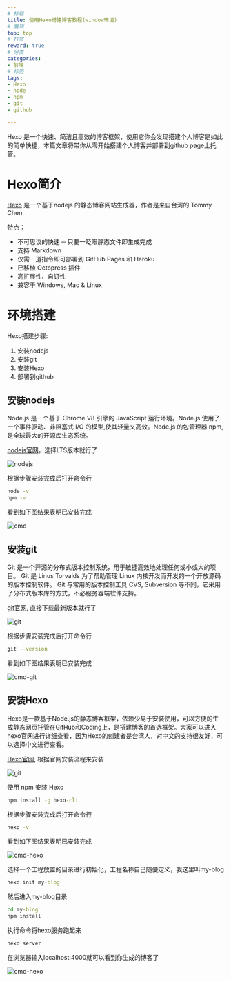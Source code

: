 ```yaml
---
# 标题
title: 使用Hexo搭建博客教程(window环境)
# 置顶
top: top
# 打赏
reward: true
# 分类
categories:
- 前端
# 标签
tags:
- Hexo
- node
- npm
- git
- github

---
```

Hexo 是一个快速、简洁且高效的博客框架，使用它你会发现搭建个人博客是如此的简单快捷，本篇文章将带你从零开始搭建个人博客并部署到github page上托管。

<!-- more -->
Hexo简介
=================
[Hexo](https://hexo.io/zh-cn/) 是一个基于nodejs 的静态博客网站生成器，作者是来自台湾的 Tommy Chen

特点：
* 不可思议的快速 ─ 只要一眨眼静态文件即生成完成
* 支持 Markdown
* 仅需一道指令即可部署到 GitHub Pages 和 Heroku
* 已移植 Octopress 插件
* 高扩展性、自订性
* 兼容于 Windows, Mac & Linux

环境搭建
=================

Hexo搭建步骤:
1. 安装nodejs
2. 安装git
3. 安装Hexo
4. 部署到github

安装nodejs
-----------------
Node.js 是一个基于 Chrome V8 引擎的 JavaScript 运行环境。Node.js 使用了一个事件驱动、非阻塞式 I/O 的模型,使其轻量又高效。Node.js 的包管理器 npm,是全球最大的开源库生态系统。

[nodejs官网](http://nodejs.cn/)，选择LTS版本就行了

![nodejs](/images/nodejs.jpg)

根据步骤安装完成后打开命令行
``` cmd
node -v
npm -v
```

看到如下图结果表明已安装完成

![cmd](/images/cmd-node.jpg)

安装git
-----------------
Git 是一个开源的分布式版本控制系统，用于敏捷高效地处理任何或小或大的项目。
Git 是 Linus Torvalds 为了帮助管理 Linux 内核开发而开发的一个开放源码的版本控制软件。
Git 与常用的版本控制工具 CVS, Subversion 等不同，它采用了分布式版本库的方式，不必服务器端软件支持。

[git官网](https://git-scm.com/), 直接下载最新版本就行了

![git](/images/git.png)

根据步骤安装完成后打开命令行
``` cmd
git --version
```

看到如下图结果表明已安装完成

![cmd-git](/images/cmd-git.jpg)

安装Hexo
-----------------
Hexo是一款基于Node.js的静态博客框架，依赖少易于安装使用，可以方便的生成静态网页托管在GitHub和Coding上，是搭建博客的首选框架。大家可以进入hexo官网进行详细查看，因为Hexo的创建者是台湾人，对中文的支持很友好，可以选择中文进行查看。

[Hexo官网](https://hexo.io/zh-cn/), 根据官网安装流程来安装

![git](/images/hexo.jpg)

使用 npm 安装 Hexo

``` cmd
npm install -g hexo-cli
```

根据步骤安装完成后打开命令行
``` cmd
hexo -v
```

看到如下图结果表明已安装完成

![cmd-hexo](/images/cmd-hexo.jpg)

选择一个工程放置的目录进行初始化，工程名称自己随便定义，我这里叫my-blog
``` cmd
hexo init my-blog
```

然后进入my-blog目录
``` cmd
cd my-blog
npm install
```

执行命令将hexo服务跑起来
``` cmd
hexo server
```

在浏览器输入localhost:4000就可以看到你生成的博客了

![cmd-hexo](/images/hexo-init.png)

